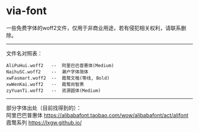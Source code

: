 # via-font
一些免费字体的woff2文件，仅用于非商业用途，若有侵犯相关权利，请联系删除。

------------

文件名对照表：
```
AliPuHui.woff2   --  阿里巴巴普惠体(Medium)
NaihuSC.woff2    --  濑户字体简体
xwFasmart.woff2  --  霞鹜文楷(等线, Bold)
xwWenKai.woff2   --  霞鹜尚智黑
zyYuanTi.woff2   --  资源圆体(Medium)
```

------------

部分字体出处（目前找得到的）：  
阿里巴巴普惠体 https://alibabafont.taobao.com/wow/alibabafont/act/alifont  
霞鹜系列 https://lxgw.github.io/
